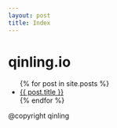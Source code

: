 ```yaml
---
layout: post
title: Index
---
```

# qinling.io
<ul>
  {% for post in site.posts %}
  <li>
    <a href="{{ post.url }}">{{ post.title }}</a>
  </li>
  {% endfor %}
</ul>

@copyright qinling
